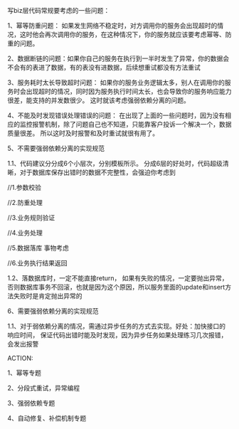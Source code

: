 写biz层代码常规要考虑的一些问题：

1、幂等防重问题： 如果发生网络不稳定时，对方调用你的服务会出现超时的情况，这时他会再次调用你的服务，在这种情况下，你的服务就应该要考虑幂等、防重的问题。

2、数据断链的问题：如果你自己的服务在执行到一半时发生了异常，你的数据会不会有的表进了数据，有的表没有进数据，后续想重试都没有方法重试

3、服务耗时太长导致超时问题： 如果你的服务业务逻辑太多，别人在调用你的服务时会出现超时的情况，同时因为服务执行时间太长，也会导致你的服务响应能力很差，能支持的并发数很少。 这时就该考虑强弱依赖分离的问题。

4、不能及时发现错误处理错误的问题： 在出现了上面的一些问题时，因为没有相应的监控报警机制，除了问题自己也不知道，只能靠客户投诉一个解决一个，数据质量很差。 所以这时及时报警和及时重试就很有用了。





5、不需要强弱依赖分离的实现规范

1.1、代码建议分分成6个小层次，分别模板所示。  分成6层的好处时，代码超级清晰，对于数据库保存出错时的数据不完整性，会强迫你考虑到



  //1.参数校验

  //2.防重处理

  //3.业务规则验证

  //4.业务处理

  //5.数据落库 事物考虑

  //6.业务执行结果返回



1.2、落数据库时，一定不能直接return， 如果有失败的情况，一定要抛出异常，否则数据库事务不回滚，也就是因为这个原因，所以服务里面的update和insert方法失败时是肯定抛出异常的



6、需要强弱依赖分离的实现规范

1.1、对于弱依赖分离的情况，需通过异步任务的方式去实现。好处：加快接口的响应时间， 保证代码出错时能及时发现，因为异步任务如果处理练习几次报错，会发出报警





ACTION:

1、幂等专题

2、分段式重试，异常编程

3、强弱依赖专题

4、自动修复、补偿机制专题